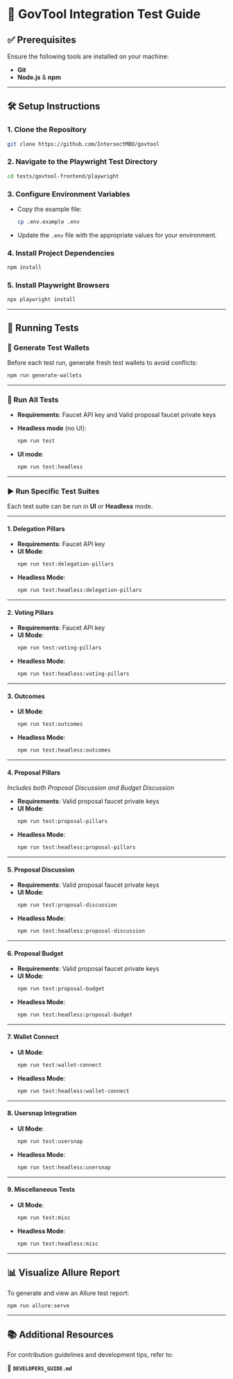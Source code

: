 # 🚀 GovTool Integration Test Guide

## ✅ Prerequisites

Ensure the following tools are installed on your machine:

- **Git**
- **Node.js** & **npm**

---

## 🛠️ Setup Instructions

### 1. Clone the Repository

```bash
git clone https://github.com/IntersectMBO/govtool
```

### 2. Navigate to the Playwright Test Directory

```bash
cd tests/govtool-frontend/playwright
```

### 3. Configure Environment Variables

- Copy the example file:

  ```bash
  cp .env.example .env
  ```

- Update the `.env` file with the appropriate values for your environment.

### 4. Install Project Dependencies

```bash
npm install
```

### 5. Install Playwright Browsers

```bash
npx playwright install
```

---

## 🧪 Running Tests

### 🔑 Generate Test Wallets

Before each test run, generate fresh test wallets to avoid conflicts:

```bash
npm run generate-wallets
```

---

### 🔁 Run All Tests
- **Requirements**: Faucet API key and  Valid proposal faucet private keys

- **Headless mode** (no UI):

  ```bash
  npm run test
  ```

- **UI mode**:

  ```bash
  npm run test:headless
  ```

---

### ▶️ Run Specific Test Suites

Each test suite can be run in **UI** or **Headless** mode.

---

#### 1. **Delegation Pillars**
- **Requirements**: Faucet API key  
- **UI Mode**:
  ```bash
  npm run test:delegation-pillars
  ```
- **Headless Mode**:
  ```bash
  npm run test:headless:delegation-pillars
  ```

---

#### 2. **Voting Pillars**
- **Requirements**: Faucet API key  
- **UI Mode**:
  ```bash
  npm run test:voting-pillars
  ```
- **Headless Mode**:
  ```bash
  npm run test:headless:voting-pillars
  ```

---

#### 3. **Outcomes**
- **UI Mode**:
  ```bash
  npm run test:outcomes
  ```
- **Headless Mode**:
  ```bash
  npm run test:headless:outcomes
  ```

---

#### 4. **Proposal Pillars**  
_Includes both Proposal Discussion and Budget Discussion_  
- **Requirements**: Valid proposal faucet private keys  
- **UI Mode**:
  ```bash
  npm run test:proposal-pillars
  ```
- **Headless Mode**:
  ```bash
  npm run test:headless:proposal-pillars
  ```

---

#### 5. **Proposal Discussion**
- **Requirements**: Valid proposal faucet private keys  
- **UI Mode**:
  ```bash
  npm run test:proposal-discussion
  ```
- **Headless Mode**:
  ```bash
  npm run test:headless:proposal-discussion
  ```

---

#### 6. **Proposal Budget**
- **Requirements**: Valid proposal faucet private keys  
- **UI Mode**:
  ```bash
  npm run test:proposal-budget
  ```
- **Headless Mode**:
  ```bash
  npm run test:headless:proposal-budget
  ```

---

#### 7. **Wallet Connect**
- **UI Mode**:
  ```bash
  npm run test:wallet-connect
  ```
- **Headless Mode**:
  ```bash
  npm run test:headless:wallet-connect
  ```

---

#### 8. **Usersnap Integration**
- **UI Mode**:
  ```bash
  npm run test:usersnap
  ```
- **Headless Mode**:
  ```bash
  npm run test:headless:usersnap
  ```

---

#### 9. **Miscellaneous Tests**
- **UI Mode**:
  ```bash
  npm run test:misc
  ```
- **Headless Mode**:
  ```bash
  npm run test:headless:misc
  ```

---

## 📊 Visualize Allure Report

To generate and view an Allure test report:

```bash
npm run allure:serve
```

---

## 📚 Additional Resources

For contribution guidelines and development tips, refer to:

📄 **`DEVELOPERS_GUIDE.md`**
